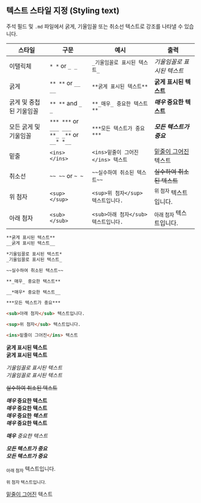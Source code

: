 ## 텍스트 스타일 지정 (Styling text)

주석 필드 및 `.md` 파일에서 굵게, 기울임꼴 또는 취소선 텍스트로 강조를 나타낼 수 있습니다.

| 스타일 | 구문 | 예시 | 출력 |
| --- | --- | --- | --- |
| 이탤릭체 | `* *` or `_ _` | `_기울임꼴로 표시된 텍스트_` | _기울임꼴로 표시된 텍스트_ |
| 굵게 | `** **` or `__ __` | `**굵게 표시된 텍스트**` | **굵게 표시된 텍스트** |
| 굵게 및 중첩된 기울임꼴 | `** **` and `_ _` | `**_매우_ 중요한 텍스트**` | **_매우_ 중요한 텍스트** |
| 모든 굵게 및 기울임꼴 | `*** ***` or `___ ___`<br/>`**_ _**` or `__* *__` | `***모든 텍스트가 중요***` | ***모든 텍스트가 중요*** | <!-- markdownlint-disable-line emphasis-style -->
| 밑줄 | `<ins> </ins>` | `<ins>밑줄이 그어진</ins> 텍스트` | <ins>밑줄이 그어진</ins> 텍스트 |
| 취소선 | `~~ ~~` or `~ ~`| `~~실수하여 취소된 텍스트~~` | ~~실수하여 취소된 텍스트~~ |
| 위 첨자 | `<sup> </sup>` | `<sup>위 첨자</sup> 텍스트입니다.` | <sup>위 첨자</sup> 텍스트입니다. |
| 아래 첨자 | `<sub> </sub>` | `<sub>아래 첨자</sub> 텍스트입니다.` | <sub>아래 첨자</sub> 텍스트입니다. |

```markdown
**굵게 표시된 텍스트**  
__굵게 표시된 텍스트__

*기울임꼴로 표시된 텍스트*  
_기울임꼴로 표시된 텍스트_

~~실수하여 취소된 텍스트~~

**_매우_ 중요한 텍스트**

__*매우* 중요한 텍스트__

***모든 텍스트가 중요***

<sub>아래 첨자</sub> 텍스트입니다.

<sup>위 첨자</sub> 텍스트입니다.

<ins>밑줄이 그어진</ins> 텍스트
```

**굵게 표시된 텍스트**  
__굵게 표시된 텍스트__

*기울임꼴로 표시된 텍스트*  
_기울임꼴로 표시된 텍스트_

~~실수하여 취소된 텍스트~~

**_매우_ 중요한 텍스트**  
__*매우* 중요한 텍스트__  
***매우* 중요한 _텍스트_**  
___매우_ 중요한 텍스트__

_**매우** 중요한 텍스트_

***모든 텍스트가 중요***  
___모든 텍스트가 중요___

<sub>아래 첨자</sub> 텍스트입니다.

<sup>위 첨자</sub> 텍스트입니다.

<ins>밑줄이 그어진</ins> 텍스트